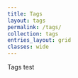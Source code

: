 ```yaml
---
title: Tags
layout: tags
permalink: /tags/
collection: tags
entries_layout: grid
classes: wide
---
```



Tags test